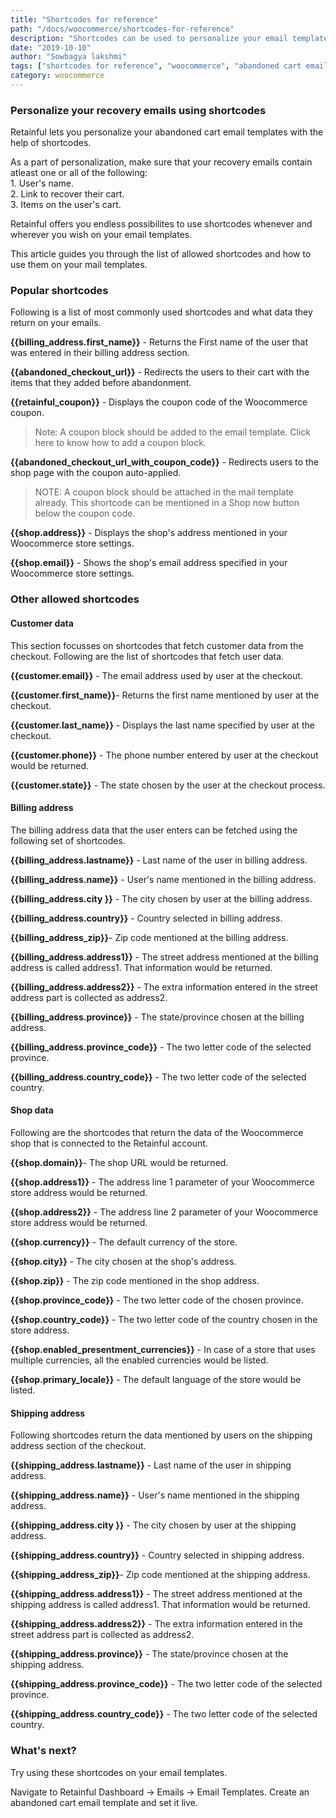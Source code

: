 ```yaml
---
title: "Shortcodes for reference"
path: "/docs/woocommerce/shortcodes-for-reference"
description: "Shortcodes can be used to personalize your email templates. Here is a list of shortcodes that are allowed and how to use them on your templates."
date: "2019-10-10"
author: "Sowbagya lakshmi"
tags: ["shortcodes for reference", "woocommerce", "abandoned cart email templates"]
category: woocommerce
---
```


### Personalize your recovery emails using shortcodes

Retainful lets you personalize your abandoned cart email templates with the help of shortcodes.

<call-out>
As a part of personalization, make sure that your recovery emails contain atleast one or all of the following:<br>
    1. User's name.<br>
    2. Link to recover their cart.<br>
    3. Items on the user's cart.<br>
</call-out>

Retainful offers you endless possibilites to use shortcodes whenever and wherever you wish on your email templates.

This article guides you through the list of allowed shortcodes and how to use them on your mail templates.

### Popular shortcodes

Following is a list of most commonly used shortcodes and what data they return on your emails.

**{{billing_address.first_name}}** - Returns the First name of the user that was entered in their billing address section.

**{{abandoned_checkout_url}}** - Redirects the users to their cart with the items that they added before abandonment.

**{{retainful_coupon}}** - Displays the coupon code of the Woocommerce coupon. 

> Note: A coupon block should be added to the email template. Click <link-text url="https://www.retainful.com/docs/woocommerce/adding-a-coupon-block-on-your-email-template" target="_blank" rel="noopener">here</link-text> to know how to add a coupon block. 

**{{abandoned_checkout_url_with_coupon_code}}** - Redirects users to the shop page with the coupon auto-applied. 

> NOTE: A coupon block should be attached in the mail template already. This shortcode can be mentioned in a Shop now button below the coupon code.

**{{shop.address}}** - Displays the shop's address mentioned in your Woocommerce store settings.

**{{shop.email}}** - Shows the shop's email address specified in your Woocommerce store settings.


### Other allowed shortcodes

#### Customer data 

This section focusses on shortcodes that fetch customer data from the checkout. Following are the list of shortcodes that fetch user data.

**{{customer.email}}** - The email address used by user at the checkout.

**{{customer.first_name}}**- Returns the first name mentioned by user at the checkout.

**{{customer.last_name}}** - Displays the last name specified by user at the checkout.
 
**{{customer.phone}}** - The phone number entered by user at the checkout would be returned.
 
**{{customer.state}}** - The state chosen by the user at the checkout process.

#### Billing address

The billing address data that the user enters can be fetched using the following set of shortcodes.
	
**{{billing_address.lastname}}** - Last name of the user in billing address.

**{{billing_address.name}}**	 - User's name mentioned in the billing address.

**{{billing_address.city	}}** - The city chosen by user at the billing address.

**{{billing_address.country}}** - Country selected in billing address.

**{{billing\_address\_zip}}**- Zip code mentioned at the billing address.

**{{billing_address.address1}}** - The street address mentioned at the billing address is called address1. That information would be returned.

**{{billing_address.address2}}** - The extra information entered in the street address part is collected as address2.

**{{billing_address.province}}** - The state/province chosen at the billing address.

**{{billing\_address.province\_code}}** - The two letter code of the selected province.

**{{billing\_address.country\_code}}** - The two letter code of the selected country.
 
 
#### Shop data

Following are the shortcodes that return the data of the Woocommerce shop that is connected to the Retainful account.

**{{shop.domain}}**- The shop URL would be returned.

**{{shop.address1}}** - The address line 1 parameter of your Woocommerce store address would be returned.

**{{shop.address2}}** - The address line 2 parameter of your Woocommerce store address would be returned.

**{{shop.currency}}** - The default currency of the store.

**{{shop.city}}** - The city chosen at the shop's address.

**{{shop.zip}}** - The zip code mentioned in the shop address.

**{{shop.province_code}}** - The two letter code of the chosen province.

**{{shop.country_code}}** - The two letter code of the country chosen in the store address.

**{{shop.enabled\_presentment\_currencies}}** - In case of a store that uses multiple currencies, all the enabled currencies would be listed.

**{{shop.primary_locale}}** - The default language of the store would be listed.

#### Shipping address

Following shortcodes return the data mentioned by users on the shipping address section of the checkout.

**{{shipping_address.lastname}}** - Last name of the user in shipping address.

**{{shipping_address.name}}** - User's name mentioned in the shipping address.

**{{shipping_address.city	}}** - The city chosen by user at the shipping address.

**{{shipping_address.country}}** - Country selected in shipping address.

**{{shipping\_address\_zip}}**- Zip code mentioned at the shipping address.

**{{shipping_address.address1}}** - The street address mentioned at the shipping address is called address1. That information would be returned.

**{{shipping_address.address2}}** - The extra information entered in the street address part is collected as address2.

**{{shipping_address.province}}** - The state/province chosen at the shipping address.

**{{shipping\_address.province\_code}}** - The two letter code of the selected province.

**{{shipping\_address.country\_code}}** - The two letter code of the selected country.
 
 
### What's next?

Try using these shortcodes on your email templates. 

Navigate to Retainful Dashboard -> Emails -> Email Templates. Create an abandoned cart email template and set it live. 